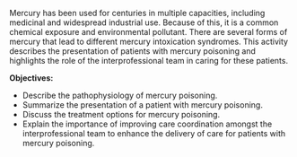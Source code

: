 Mercury has been used for centuries in multiple capacities, including medicinal and widespread industrial use. Because of this, it is a common chemical exposure and environmental pollutant. There are several forms of mercury that lead to different mercury intoxication syndromes. This activity describes the presentation of patients with mercury poisoning and highlights the role of the interprofessional team in caring for these patients.

**Objectives:**
- Describe the pathophysiology of mercury poisoning.
- Summarize the presentation of a patient with mercury poisoning.
- Discuss the treatment options for mercury poisoning. 
- Explain the importance of improving care coordination amongst the interprofessional team to enhance the delivery of care for patients with mercury poisoning.